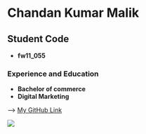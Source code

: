 # Chandan Kumar Malik

## Student Code
- **fw11_055**

### Experience and Education

- **Bachelor of commerce**
- **Digital Marketing**

--> [My GitHub Link](https://github.com/stockchandu)

![](https://learn.masaischool.com/img/logo_big.png)